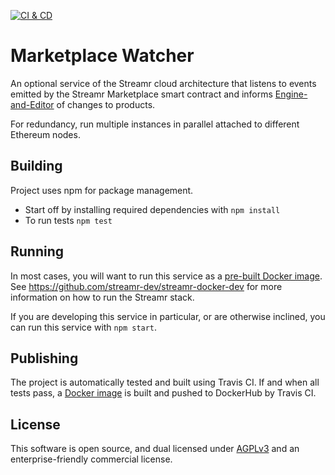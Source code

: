 [![CI & CD](https://github.com/streamr-dev/streamr-ethereum-watcher/actions/workflows/ci-cd.yaml/badge.svg)](https://github.com/streamr-dev/streamr-ethereum-watcher/actions/workflows/ci-cd.yaml)

# Marketplace Watcher
An optional service of the Streamr cloud architecture that listens to events emitted by the Streamr Marketplace smart
contract and informs [Engine-and-Editor](https://github.com/streamr-dev/engine-and-editor) of changes to products.

For redundancy, run multiple instances in parallel attached to different Ethereum nodes.

## Building
Project uses npm for package management.

- Start off by installing required dependencies with `npm install`
- To run tests `npm test`

## Running
In most cases, you will want to run this service as a [pre-built Docker image](https://hub.docker.com/r/streamr/ethereum-watcher/).
See https://github.com/streamr-dev/streamr-docker-dev for more information on how to run the Streamr stack.

If you are developing this service in particular, or are otherwise inclined, you can run this service with `npm start`.

## Publishing
The project is automatically tested and built using Travis CI. If and when all tests pass, a [Docker image](https://hub.docker.com/r/streamr/data-api/) is built and pushed to DockerHub by Travis CI.

## License

This software is open source, and dual licensed under [AGPLv3](https://www.gnu.org/licenses/agpl.html) and an enterprise-friendly commercial license.
